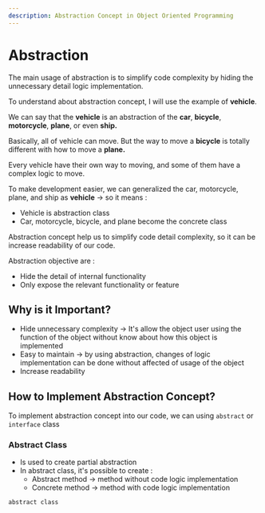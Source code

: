 ```yaml
---
description: Abstraction Concept in Object Oriented Programming
---
```


# Abstraction

The main usage of abstraction is to simplify code complexity by hiding the unnecessary detail logic implementation.

To understand about abstraction concept, I will use the example of **vehicle**.

We can say that the **vehicle** is an abstraction of  the **car**, **bicycle**, **motorcycle**, **plane**, or even **ship.**

Basically, all of vehicle can move. But the way to move a **bicycle** is totally different with how to move a **plane.**

Every vehicle have their own way to moving, and some of them have a complex logic to move.&#x20;

To make development easier, we can generalized the car, motorcycle, plane, and ship as **vehicle** -> so it means :&#x20;

* Vehicle is abstraction class
* Car, motorcycle, bicycle, and plane become the concrete class





Abstraction concept help us to simplify code detail complexity, so it can be increase readability of our code.

Abstraction objective are :&#x20;

* Hide the detail of internal functionality
* Only expose the relevant functionality or feature

## Why is it Important?

* Hide unnecessary complexity -> It's allow the object user using the function of the object without know about how this object is implemented
* Easy to maintain -> by using abstraction, changes of logic implementation can be done without affected of usage of the object
* Increase readability

## How to Implement Abstraction Concept?

To implement abstraction concept into our code, we can using `abstract` or `interface` class

### Abstract Class

* Is used to create partial abstraction
* In abstract class, it's possible to create :&#x20;
  * Abstract method -> method without code logic implementation
  * Concrete method -> method with code logic implementation

```
abstract class 
```
